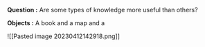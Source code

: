 
**Question :** Are some types of knowledge more useful than others?

**Objects :**  A book and a map and a

![[Pasted image 20230412142918.png]]